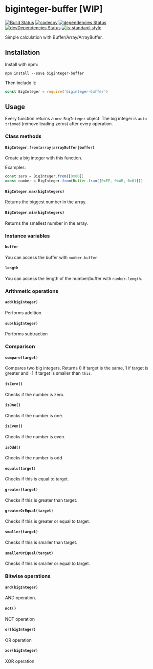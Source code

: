 # biginteger-buffer [WIP]

[![Build Status](https://travis-ci.org/piu130/biginteger-buffer.svg?branch=master)](https://travis-ci.org/piu130/biginteger-buffer)
[![codecov](https://codecov.io/gh/piu130/biginteger-buffer/branch/master/graph/badge.svg)](https://codecov.io/gh/piu130/biginteger-buffer)
[![dependencies Status](https://david-dm.org/piu130/biginteger-buffer/status.svg)](https://david-dm.org/piu130/biginteger-buffer)
[![devDependencies Status](https://david-dm.org/piu130/biginteger-buffer/dev-status.svg)](https://david-dm.org/piu130/biginteger-buffer?type=dev)
[![js-standard-style](https://img.shields.io/badge/code_style-standard-brightgreen.svg)](http://standardjs.com/)

Simple calculation with Buffer/Array/ArrayBuffer.

## Installation

Install with npm:

```js
npm install --save biginteger-buffer
```

Then include it:

```js
const BigInteger = require('biginteger-buffer')
```

## Usage

Every function returns a `new BigInteger` object. The big integer is `auto trimmed` (remove leading zeros) after every operation.

### Class methods

#### `BigInteger.from(array|arrayBuffer|buffer)`

Create a big integer with this function.

Examples:

```js
const zero = BigInteger.from([0x00])
const number = BigInteger.from(Buffer.from([0xFF, 0xAB, 0x01]))
```

#### `BigInteger.max(bigIntegers)`

Returns the biggest number in the array.

#### `BigInteger.min(bigIntegers)`

Returns the smallest number in the array.

### Instance variables

#### `buffer`

You can access the buffer with `number.buffer`

#### `length`

You can access the length of the number/buffer with `number.length`.

### Arithmetic operations

#### `add(bigInteger)`

Performs addition.

#### `sub(bigInteger)`

Performs subtraction

### Comparison

#### `compare(target)`

Compares two big integers. Returns 0 if target is the same, 1 if target is greater and -1 if target is smaller than `this`.

#### `isZero()`

Checks if the number is zero.

#### `isOne()`

Checks if the number is one.

#### `isEven()`

Checks if the number is even.

#### `isOdd()`

Checks if the number is odd.

#### `equals(target)`

Checks if this is equal to target.

#### `greater(target)`

Checks if this is greater than target.

#### `greaterOrEqual(target)`

Checks if this is greater or equal to target.

#### `smaller(target)`

Checks if this is smaller than target.

#### `smallerOrEqual(target)`

Checks if this is smaller or equal to target.

### Bitwise operations

#### `and(bigInteger)`

AND operation.

#### `not()`

NOT operation

#### `or(bigInteger)`

OR operation

#### `xor(bigInteger)`

XOR operation
